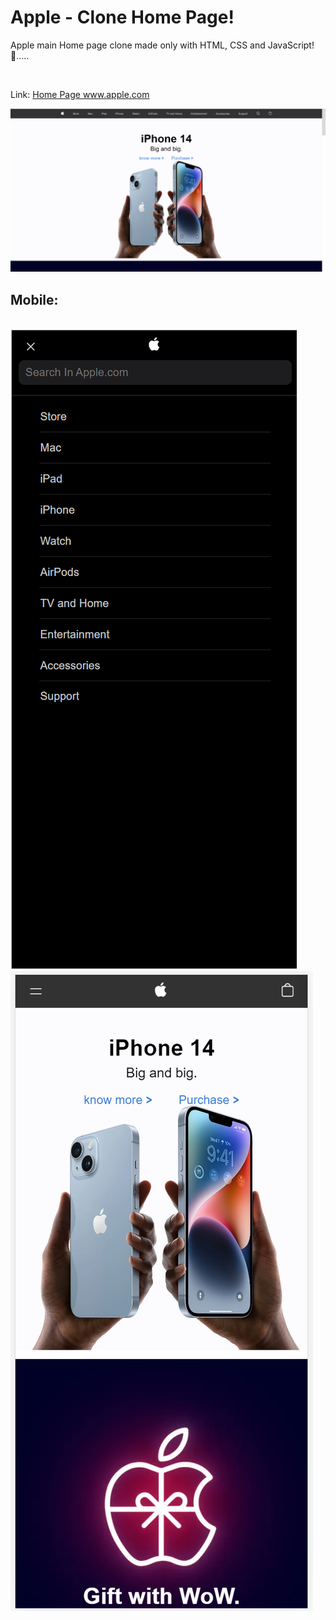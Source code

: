 # Apple - Clone Home Page!
Apple main Home page clone made only with HTML, CSS and JavaScript! 🍎.....

<br>

Link: <a href="https://steady-daifuku-9aa5d4.netlify.app/#" target="_blank" > Home Page www.apple.com </a>

<img src="Assets/laptop screen.png">

<h2>Mobile:</h2>
<br>
<div>
  <div>
  <img src="Assets/menu.png" width="calc(100%/4)">
  </div>
  <div>
  <img src="Assets/phone screen.png" width="calc(100%/4)">
  </div>
</div>
